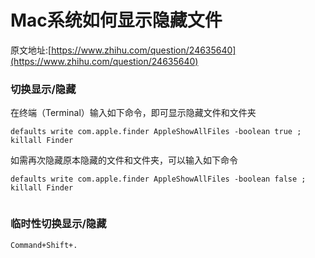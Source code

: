 # Mac系统如何显示隐藏文件
原文地址:[https://www.zhihu.com/question/24635640](https://www.zhihu.com/question/24635640)




### 切换显示/隐藏

在终端（Terminal）输入如下命令，即可显示隐藏文件和文件夹

```
defaults write com.apple.finder AppleShowAllFiles -boolean true ; killall Finder
```
如需再次隐藏原本隐藏的文件和文件夹，可以输入如下命令


```
defaults write com.apple.finder AppleShowAllFiles -boolean false ; killall Finder
 
```


### 临时性切换显示/隐藏

```
Command+Shift+.

```


